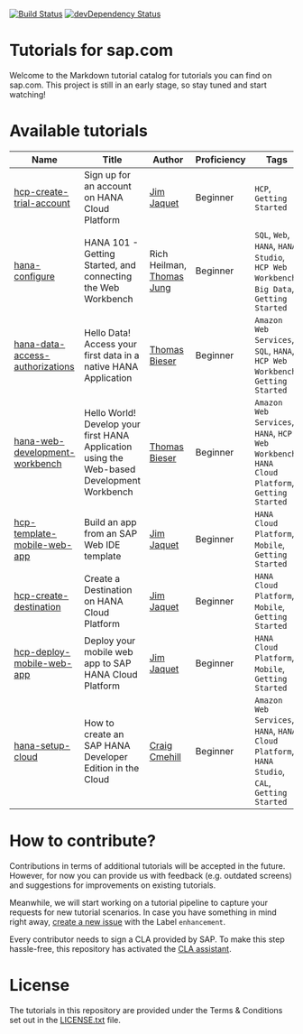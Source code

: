 [![Build Status](https://travis-ci.org/SAPDocuments/Tutorials.svg?branch=master)](https://travis-ci.org/SAPDocuments/Tutorials) [![devDependency Status](https://david-dm.org/SAPDocuments/Tutorials/dev-status.svg)](https://david-dm.org/SAPDocuments/Tutorials#info=devDependencies)


# Tutorials for sap.com
Welcome to the Markdown tutorial catalog for tutorials you can find on sap.com. This project is still in an early stage, so stay tuned and start watching!

# Available tutorials
| Name | Title | Author | Proficiency | Tags | URL |
|------|-------------|--------|-------------|------|-----|
| [hcp-create-trial-account](https://github.com/SAPDocuments/Tutorials/tree/master/tutorials/hcp-create-trial-account) | Sign up for an account on HANA Cloud Platform | [Jim Jaquet](https://github.com/orgs/SAPDocuments/people/akula86) | Beginner | ```HCP```, ```Getting Started``` | [live](http://go.sap.com/developer/tutorials/hcp-create-trial-account.html) |
| [hana-configure](https://github.com/SAPDocuments/Tutorials/tree/master/tutorials/hana-configure) | HANA 101 - Getting Started, and connecting the Web Workbench | Rich Heilman, [Thomas Jung](https://github.com/I809764) | Beginner | ```SQL```, ```Web```, ```HANA```, ```HANA Studio```, ```HCP Web Workbench```, ```Big Data```, ```Getting Started``` | [live](http://go.sap.com/developer/tutorials/hana-configure.html) |
| [hana-data-access-authorizations](https://github.com/SAPDocuments/Tutorials/tree/master/tutorials/hana-data-access-authorizations) | Hello Data! Access your first data in a native HANA Application | [Thomas Bieser](https://github.com/netbieser) | Beginner | ```Amazon Web Services```, ```SQL```, ```HANA```, ```HCP Web Workbench```, ```Getting Started``` | [live](http://go.sap.com/developer/tutorials/hana-data-access-authorizations.html) |
| [hana-web-development-workbench](https://github.com/SAPDocuments/Tutorials/tree/master/tutorials/hana-web-development-workbench) | Hello World! Develop your first HANA Application using the Web-based Development Workbench | [Thomas Bieser](https://github.com/netbieser) | Beginner | ```Amazon Web Services```, ```HANA```, ```HCP Web Workbench```, ```HANA Cloud Platform```, ```Getting Started``` | [live](http://go.sap.com/developer/tutorials/hana-web-development-workbench.html) |
| [hcp-template-mobile-web-app](https://github.com/SAPDocuments/Tutorials/tree/master/tutorials/hcp-template-mobile-web-app) | Build an app from an SAP Web IDE template | [Jim Jaquet](https://github.com/orgs/SAPDocuments/people/akula86) | Beginner | ```HANA Cloud Platform```, ```Mobile```, ``` Getting Started``` | [live](http://go.sap.com/developer/tutorials/hcp-template-mobile-web-app.html) |
| [hcp-create-destination](https://github.com/SAPDocuments/Tutorials/tree/master/tutorials/hcp-create-destination) | Create a Destination on HANA Cloud Platform | [Jim Jaquet](https://github.com/orgs/SAPDocuments/people/akula86) | Beginner | ```HANA Cloud Platform```, ```Mobile```, ``` Getting Started``` | [live](http://go.sap.com/developer/tutorials/hcp-create-destination.html) |
| [hcp-deploy-mobile-web-app](https://github.com/SAPDocuments/Tutorials/tree/master/tutorials/hcp-deploy-mobile-web-app) | Deploy your mobile web app to SAP HANA Cloud Platform | [Jim Jaquet](https://github.com/orgs/SAPDocuments/people/akula86) | Beginner | ```HANA Cloud Platform```, ```Mobile```, ``` Getting Started``` | [live](http://go.sap.com/developer/tutorials/hcp-deploy-mobile-web-app.html) |
| [hana-setup-cloud](https://github.com/SAPDocuments/Tutorials/tree/master/tutorials/hana-setup-cloud) | How to create an SAP HANA Developer Edition in the Cloud | [Craig Cmehill](https://github.com/ccmehil) | Beginner | ```Amazon Web Services```, ```HANA```, ```HANA Cloud Platform```, ```HANA Studio```, ```CAL```, ```Getting Started``` |  [live](http://go.sap.com/developer/tutorials/hana-setup-cloud.html) |

# How to contribute?
Contributions in terms of additional tutorials will be accepted in the future. However, for now you can provide us with feedback (e.g. outdated screens) and suggestions for improvements on existing tutorials.

Meanwhile, we will start working on a tutorial pipeline to capture your requests for new tutorial scenarios. In case you have something in mind right away, [create a new issue](https://github.com/SAPDocuments/Tutorials/issues/new) with the Label ```enhancement```.

Every contributor needs to sign a CLA provided by SAP. To make this step hassle-free, this repository has activated the [CLA assistant](https://cla-assistant.io).


# License
The tutorials in this repository are provided under the Terms & Conditions set out in the [LICENSE.txt](https://github.com/SAPDocuments/Tutorials/blob/master/LICENSE.txt) file.
